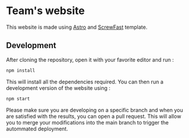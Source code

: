 # Team's website

This website is made using [Astro](https://github.com/withastro/astro) and [ScrewFast](https://github.com/mearashadowfax/ScrewFast) template.

## Development

After cloning the repository, open it with your favorite editor and run :

```sh
npm install
```

This will install all the dependencies required. You can then run a development version of the website using :

```sh
npm start
```

Please make sure you are developing on a specific branch and when you are satisfied with the results, you can open a pull request. This will allow you to merge your modifications into the main branch to trigger the autommated deployment.
